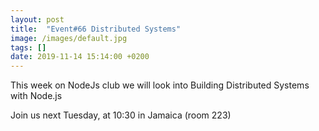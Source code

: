 ```yaml
---
layout: post
title:  "Event#66 Distributed Systems"
image: /images/default.jpg
tags: []
date: 2019-11-14 15:14:00 +0200
---
```


This week on NodeJs club we will look into Building Distributed Systems with Node.js[]()

Join us next Tuesday, at 10:30 in Jamaica (room 223)